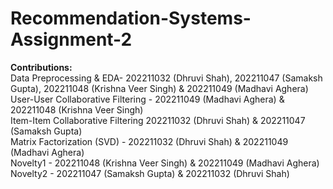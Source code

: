 # Recommendation-Systems-Assignment-2
<b>Contributions:</b>
<br>Data Preprocessing & EDA- 202211032 (Dhruvi Shah), 202211047 (Samaksh Gupta), 202211048 (Krishna Veer Singh) & 202211049 (Madhavi Aghera)
<br>User-User Collaborative Filtering - 202211049 (Madhavi Aghera) & 202211048 (Krishna Veer Singh)
<br>Item-Item Collaborative Filtering 202211032 (Dhruvi Shah) & 202211047 (Samaksh Gupta)
<br>Matrix Factorization (SVD) - 202211032 (Dhruvi Shah) & 202211049 (Madhavi Aghera)
<br> Novelty1 - 202211048 (Krishna Veer Singh) & 202211049 (Madhavi Aghera)
<br> Novelty2 - 202211047 (Samaksh Gupta) & 202211032 (Dhruvi Shah)
